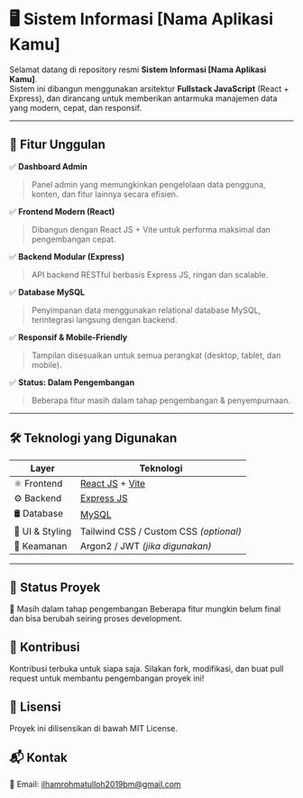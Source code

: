 # 🖥️ Sistem Informasi [Nama Aplikasi Kamu]

Selamat datang di repository resmi **Sistem Informasi [Nama Aplikasi Kamu]**.  
Sistem ini dibangun menggunakan arsitektur **Fullstack JavaScript** (React + Express), dan dirancang untuk memberikan antarmuka manajemen data yang modern, cepat, dan responsif.

---

## 🚀 Fitur Unggulan

✅ **Dashboard Admin**  
> Panel admin yang memungkinkan pengelolaan data pengguna, konten, dan fitur lainnya secara efisien.

✅ **Frontend Modern (React)**  
> Dibangun dengan React JS + Vite untuk performa maksimal dan pengembangan cepat.

✅ **Backend Modular (Express)**  
> API backend RESTful berbasis Express JS, ringan dan scalable.

✅ **Database MySQL**  
> Penyimpanan data menggunakan relational database MySQL, terintegrasi langsung dengan backend.

✅ **Responsif & Mobile-Friendly**  
> Tampilan disesuaikan untuk semua perangkat (desktop, tablet, dan mobile).

✅ **Status: Dalam Pengembangan**  
> Beberapa fitur masih dalam tahap pengembangan & penyempurnaan.

---

## 🛠️ Teknologi yang Digunakan

| Layer         | Teknologi                          |
|---------------|-------------------------------------|
| ⚛️ Frontend     | [React JS](https://reactjs.org/) + [Vite](https://vitejs.dev/) |
| ⚙️ Backend      | [Express JS](https://expressjs.com/) |
| 🛢️ Database     | [MySQL](https://www.mysql.com/)       |
| 🎨 UI & Styling | Tailwind CSS / Custom CSS *(optional)* |
| 🔐 Keamanan     | Argon2 / JWT *(jika digunakan)*       |

---

##  🧪 Status Proyek
🧪 Masih dalam tahap pengembangan
Beberapa fitur mungkin belum final dan bisa berubah seiring proses development.


## 🤝 Kontribusi
Kontribusi terbuka untuk siapa saja.
Silakan fork, modifikasi, dan buat pull request untuk membantu pengembangan proyek ini!


## 📄 Lisensi
Proyek ini dilisensikan di bawah MIT License.

## 📬 Kontak
📧 Email: ilhamrohmatulloh2019bm@gmail.com


